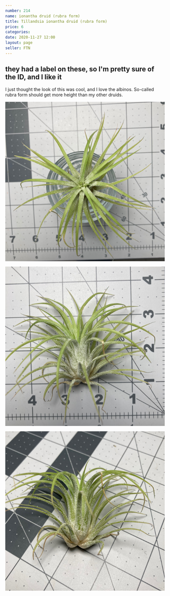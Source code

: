```yaml
---
number: 214
name: ionantha druid (rubra form)
title: Tillandsia ionantha druid (rubra form)
price: 6
categories: 
date: 2020-11-27 12:00
layout: page
seller: FTN
---
```


## they had a label on these, so I'm pretty sure of the ID, and I like it  

I just thought the look of this was cool, and I love the albinos. So-called rubra form should get more height than my other druids.

!["Tillandsia ionantha druid (rubra form)"](/i/IMG_1412.jpeg "Tillandsia ionantha druid (rubra form)")

!["Tillandsia ionantha druid (rubra form)"](/i/IMG_1413.jpeg "Tillandsia ionantha druid (rubra form)")

!["Tillandsia ionantha druid (rubra form)"](/i/IMG_1414.jpeg "Tillandsia ionantha druid (rubra form)")
